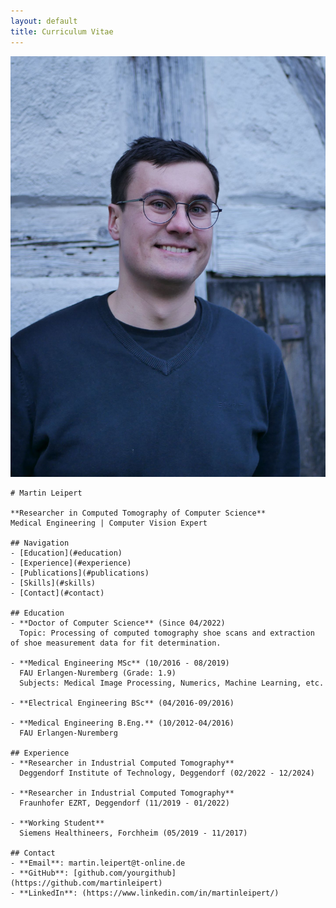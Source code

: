 ```yaml
---
layout: default
title: Curriculum Vitae
---
```


<div class="two-columns">
<img src="/images/CV-Foto.jpg" alt="Martin Leipert">
<div>


    # Martin Leipert

    **Researcher in Computed Tomography of Computer Science**  
    Medical Engineering | Computer Vision Expert

    ## Navigation
    - [Education](#education)
    - [Experience](#experience)
    - [Publications](#publications)
    - [Skills](#skills)
    - [Contact](#contact)

    ## Education
    - **Doctor of Computer Science** (Since 04/2022)  
      Topic: Processing of computed tomography shoe scans and extraction of shoe measurement data for fit determination.

    - **Medical Engineering MSc** (10/2016 - 08/2019)  
      FAU Erlangen-Nuremberg (Grade: 1.9)  
      Subjects: Medical Image Processing, Numerics, Machine Learning, etc.

    - **Electrical Engineering BSc** (04/2016-09/2016)

    - **Medical Engineering B.Eng.** (10/2012-04/2016)
      FAU Erlangen-Nuremberg 

    ## Experience
    - **Researcher in Industrial Computed Tomography**  
      Deggendorf Institute of Technology, Deggendorf (02/2022 - 12/2024)

    - **Researcher in Industrial Computed Tomography**  
      Fraunhofer EZRT, Deggendorf (11/2019 - 01/2022)

    - **Working Student**  
      Siemens Healthineers, Forchheim (05/2019 - 11/2017)

    ## Contact
    - **Email**: martin.leipert@t-online.de
    - **GitHub**: [github.com/yourgithub](https://github.com/martinleipert)
    - **LinkedIn**: (https://www.linkedin.com/in/martinleipert/)


</div>
</div>